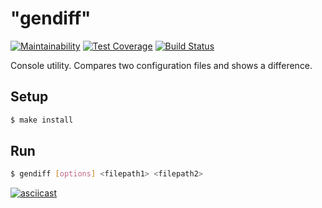 # "gendiff"

[![Maintainability](https://api.codeclimate.com/v1/badges/6881926f37feb7fe523a/maintainability)](https://codeclimate.com/github/sergpvv/backend-project-lvl2/maintainability)
[![Test Coverage](https://api.codeclimate.com/v1/badges/6881926f37feb7fe523a/test_coverage)](https://codeclimate.com/github/sergpvv/backend-project-lvl2/test_coverage)
[![Build Status](https://travis-ci.org/sergpvv/backend-project-lvl2.svg?branch=master)](https://travis-ci.org/sergpvv/backend-project-lvl2)

Console utility. Compares two configuration files and shows a difference.

## Setup

```sh
$ make install
```

## Run

```sh
$ gendiff [options] <filepath1> <filepath2>
```
[![asciicast](https://asciinema.org/a/l8Gc4cPprXoPpFSeDW6lhlzEt.svg)](https://asciinema.org/a/l8Gc4cPprXoPpFSeDW6lhlzEt)
